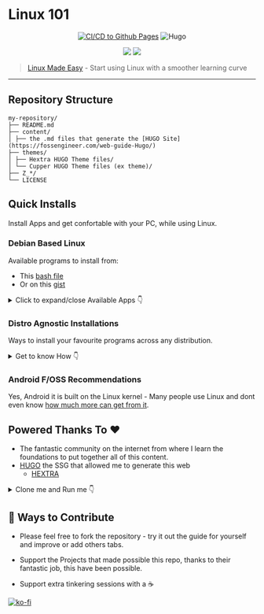 # Linux 101

<div align="center">

[![CI/CD to Github Pages](https://github.com/JAlcocerT/linux/actions/workflows/pages.yml/badge.svg)](https://github.com/JAlcocerT/linux/blob/main/.github/workflows/pages.yaml)
![Hugo](https://img.shields.io/badge/Hugo-black.svg?style=for-the-badge&logo=Hugo)

 <a href="https://github.com/JAlcocerT/linux/blob/main/LICENSE">
    <img src="https://img.shields.io/github/license/JAlcocerT/linux"></img></a>
  <a href="https://github.com/JAlcocerT/linux/commits/main">
    <img src="https://img.shields.io:/github/last-commit/JAlcocerT/linux"></img></a>
</div>


> [Linux Made Easy](https://jalcocert.github.io/Linux/) - Start using Linux with a smoother learning curve
---

## Repository Structure

```
my-repository/
├── README.md
├── content/
│ ├── the .md files that generate the [HUGO Site](https://fossengineer.com/web-guide-Hugo/)
├── themes/
│ ├── Hextra HUGO Theme files/
│ └── Cupper HUGO Theme files (ex theme)/
├── Z_*/ 
└── LICENSE
```

## Quick Installs

Install Apps and get confortable with your PC, while using Linux.

### Debian Based Linux

Available programs to install from:

* This [bash file](https://github.com/JAlcocerT/Linux/blob/main/Ubuntu_installations_bash)
* Or on this [gist](https://gist.github.com/JAlcocerT/197667ec5ec0da53e78eb58c4253a73f)


<details>
  <summary>Click to expand/close Available Apps 👇</summary>
  &nbsp;

**FOSS ->** :heavy_check_mark:  

* General:
   * Synaptic  :heavy_check_mark:
   * PPA GUI Manager :heavy_check_mark:
   * Snap store :heavy_check_mark:
   * Docker :fire: **BONUS** :rocket: Extra apps can be [installed easily](https://github.com/JAlcocerT/Docker) :heavy_check_mark:
    
* Media:
    * VLC :heavy_check_mark:
    * Supersonic :heavy_check_mark:
    
* Browsers:
    * Brave :heavy_check_mark:
    * Librewolf :heavy_check_mark:
    
* Design
    * Blender :heavy_check_mark:
    * FreeCad :heavy_check_mark:
    * OpenSCad :heavy_check_mark:
    * GIMP :heavy_check_mark:
    * Photoscape :heavy_check_mark:
    * Kazam :heavy_check_mark:
    
* Programming:
   * Octave :heavy_check_mark:
   * VSCodium :heavy_check_mark:
   * RStudio :heavy_check_mark:
   * GH Desktop :heavy_check_mark:
   
* Gaming:
    * WINE :heavy_check_mark:
    * Lutris :heavy_check_mark:
    * Steam :heavy_check_mark:
    
* BackUps:
   * NextCloud :heavy_check_mark:
   * Syncthing  :heavy_check_mark:
   * Celeste :heavy_check_mark:
   * Timeshift :heavy_check_mark:
   * Synkron
   * Grsync
   
* Others:
   * VBOX
   * VMWare
   * VNC Server :heavy_check_mark:
   * GUFW :heavy_check_mark:
   * VPN 
     * Tailscale :heavy_check_mark:
   * UnetBootin :heavy_check_mark:

</details>

### Distro Agnostic Installations

Ways to install your favourite programs across any distribution.

<details>
  <summary>Get to know How 👇</summary>
  &nbsp;

#### With Ansible

* Check:
  * <https://github.com/JAlcocerT/Linux/tree/main/Z_Ansible>
  * <https://jalcocert.github.io/Linux/docs/linux__cloud/ansible/>

#### With Docker

* Check my [Docker Repo](https://github.com/JAlcocerT/Docker)

#### With Nix

[Nix Package Manager](https://github.com/JAlcocerT/Linux/tree/main/Nix) is compatible even with mac!

</details>


### Android F/OSS Recommendations

Yes, Android it is built on the Linux kernel - Many people use Linux and dont even know [how much more can get from it](https://jalcocert.github.io/Linux/docs/Privacy/android/).

## Powered Thanks To :heart:

* The fantastic community on the internet from where I learn the foundations to put together all of this content.
* [HUGO](https://github.com/gohugoio/hugo) the SSG that allowed me to generate this web
  * [HEXTRA](https://github.com/imfing/hextra)

<details>
  <summary>Clone me and Run me 👇</summary>
  &nbsp;

```sh
git clone https://github.com/JAlcocerT/linux
cd linux

sudo snap install hugo
#hugo version
hugo server
```

</details>


## :loudspeaker: Ways to Contribute 

* Please feel free to fork the repository - try it out the guide for yourself and improve or add others tabs.
* Support the Projects that made possible this repo, thanks to their fantastic job, this have been possible.

* Support extra tinkering sessions with a ☕

[![ko-fi](https://ko-fi.com/img/githubbutton_sm.svg)](https://ko-fi.com/Z8Z1QPGUM)